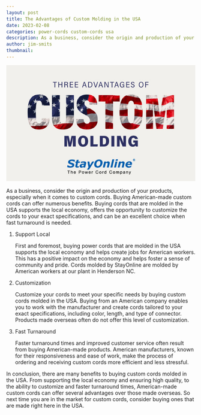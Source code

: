 ```yaml
---
layout: post
title: The Advantages of Custom Molding in the USA
date: 2023-02-08
categories: power-cords custom-cords usa
description: As a business, consider the origin and production of your products, especially when it comes to custom cords. Buying American-made custom cords can offer numerous benefits. Buying cords that are molded in the USA supports the local economy, offers the opportunity to customize the cords to your exact specifications, and can be an excellent choice when fast turnaround is needed.
author: jim-smits
thumbnail:
---
```

![The Advantages of Custom Molding in the USA Graphic](/assets/images/posts/thumbnail_sol_custom%20molding-01-2.jpg "The Advantages of Custom Molding in the USA")

As a business, consider the origin and production of your products, especially when it comes to custom cords. Buying American-made custom cords can offer numerous benefits. Buying cords that are molded in the USA supports the local economy, offers the opportunity to customize the cords to your exact specifications, and can be an excellent choice when fast turnaround is needed.

1. Support Local
    
    First and foremost, buying power cords that are molded in the USA supports the local economy and helps create jobs for American workers. This has a positive impact on the economy and helps foster a sense of community and pride. Cords molded by StayOnline are molded by American workers at our plant in Henderson NC.
    
2. Customization
    
    Customize your cords to meet your specific needs by buying custom cords molded in the USA. Buying from an American company enables you to work with the manufacturer and create cords tailored to your exact specifications, including color, length, and type of connector. Products made overseas often do not offer this level of customization.
    
3. Fast Turnaround
    
    Faster turnaround times and improved customer service often result from buying American-made products. American manufacturers, known for their responsiveness and ease of work, make the process of ordering and receiving custom cords more efficient and less stressful.
    

In conclusion, there are many benefits to buying custom cords molded in the USA. From supporting the local economy and ensuring high quality, to the ability to customize and faster turnaround times, American-made custom cords can offer several advantages over those made overseas. So next time you are in the market for custom cords, consider buying ones that are made right here in the USA.